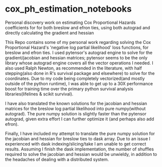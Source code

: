# cox_ph_estimation_notebooks
Personal discovery work on estimating Cox Proportional Hazards coefficients for for both breslow and efron ties, using both autograd and directly calculating the gradient and hessian

This Repo contains some of my personal work regarding solving the Cox Proportional Hazard's 'negative log partial likelihood' loss functions, for breslow and efron ties. I used pytensor's autograd engine to solve for the gradient/jacobian and hessian matrices; pytensor seems to be the only library whose autograd engine covers all the vector operations I needed. I also used Ralph Newton, as recommended in the literature, with half stepping(also done in R's survival package and elsewhere) to solve for the coordinates. Due to my code being completely vectorized(and mostly outside of the python runtime), I was able to get up to a 30X performance boost for training time over the primary python survival analysis libraries(lifelines & scikit survival).

I have also translated the known solutions for the jacobian and hessian matrices for the breslow log partial likelihood into pure numpy(without autograd). The pure numpy solution is slightly faster than the pytensor autograd, given extra effort I can further optimize it (and perhaps also add efron).

Finally, I have  included my attempt to translate the pure numpy solution for the jacobian and hessian for breslow ties to dask array. Due to an issue I experienced with dask indexing/slicing/take I am unable to get correct results. Assuming I finish the dask implementation, the number of shuffles required to solve the jacobian and hessian would be unwieldy, in addition to the headaches of dealing with a distributed system. 
